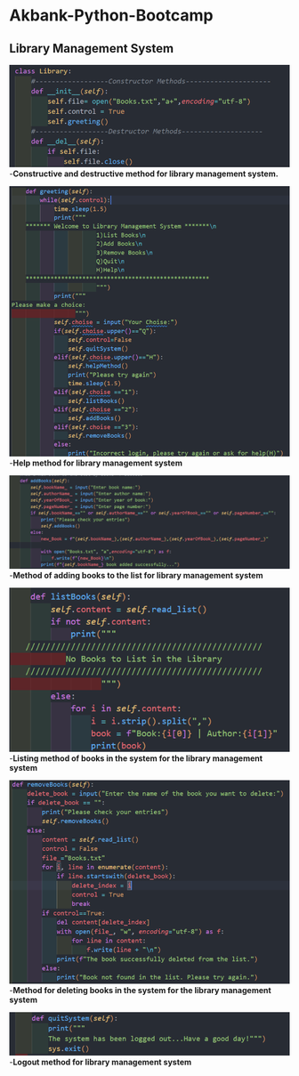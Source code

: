 # Akbank-Python-Bootcamp
## Library Management System  
![Constructor-Destructor Method](SS/init.png)  
-**Constructive and destructive method for library management system.**  

![Help Method](SS/greeting.png)  
-**Help method for library management system**  



![Add Books Method](SS/add-books.png)  
-**Method of adding books to the list for library management system**  



![List Books Method](SS/list-books.png)  
-**Listing method of books in the system for the library management system**  



![Remove Books Method](SS/remove-books.png)  
-**Method for deleting books in the system for the library management system**  


![Quit Method](SS/quit-system.png)  
-**Logout method for library management system**  


